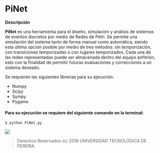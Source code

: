 # PiNet
**Descripción**

**PiNet**  es una herramienta para el diseño, simulación y análisis de sistemas de eventos
discretos por medio de Redes de Petri. Se permite una simulación del sistema tanto de
forma manual como automática, siendo esta última opción posible por medio de tres
métodos: sin temporización, con transiciones temporizadas o con lugares temporizados.
Cada una de las redes representadas puede ser almacenada dentro del equipo anfitrión,
esto con la finalidad de permitir futuras evaluaciones y correcciones a un sistema deseado.

Se requieren las siguientes librerias para su ejecución:
- Numpy
- Scipy
- Sympy
- Pygame

#### Para su ejecución se requiere del siguiente comando en la terminal:

`$ python PiNet.py`


![](https://www.utp.edu.co/cms-utp/data/bin/UTP/web/comunicaciones/uploads/compartir-facebook/UTPLOGO_PLANIMETRIA.png?v=1559922300)

> Derechos Reservados (c) 2018
UNIVERSIDAD TECNOLÓGICA DE PEREIRA
